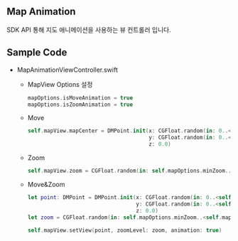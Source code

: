 ## Map Animation

SDK API 통해 지도 애니메이션을 사용하는 뷰 컨트롤러 입니다.



## Sample Code

* MapAnimationViewController.swift

  * MapView Options 설정

    ``` 	swift
    mapOptions.isMoveAnimation = true
    mapOptions.isZoomAnimation = true
    ```

  * Move

    ``` swift
    self.mapView.mapCenter = DMPoint.init(x: CGFloat.random(in: 0..<self.mapInfo.size.width),
                                          y: CGFloat.random(in: 0..<self.mapInfo.size.height),
                                          z: 0.0)
    ```

  * Zoom

    ``` swift
    self.mapView.zoom = CGFloat.random(in: self.mapOptions.minZoom..<self.mapOptions.maxZoom)
    ```

  * Move&Zoom

    ``` swift
    let point: DMPoint = DMPoint.init(x: CGFloat.random(in: 0..<self.mapInfo.size.width),
                                      y: CGFloat.random(in: 0..<self.mapInfo.size.height),
                                      z: 0.0)
    let zoom = CGFloat.random(in: self.mapOptions.minZoom..<self.mapOptions.maxZoom)
            
    self.mapView.setView(point, zoomLevel: zoom, animation: true)
    ```
